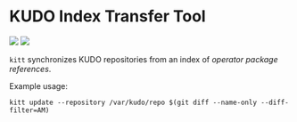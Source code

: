 # KUDO Index Transfer Tool

![](https://github.com/kudobuilder/kitt/workflows/Continuous%20Integration/badge.svg)
[![](https://img.shields.io/static/v1?label=go.dev&message=reference&color=informational&logo=Go)](https://pkg.go.dev/mod/github.com/kudobuilder/kitt)

`kitt` synchronizes KUDO repositories from an index of _operator package references_.

Example usage:

```
kitt update --repository /var/kudo/repo $(git diff --name-only --diff-filter=AM)
```
